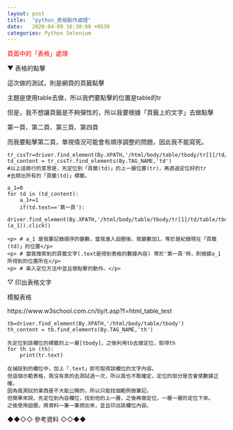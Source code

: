 ```yaml
---
layout: post
title:  "python_表格動作處理"
date:   2020-04-09 16:30:00 +0530
categories: Python Selenium
---
```


<font color="#FF0000">頁面中的「表格」處理</font>

<p>▼ 表格的點擊</p>

<p>這次做的測試，則是網頁的頁籤點擊</p>
<p>主題是使用table去做，所以我們要點擊的位置是table的tr </p>
<p>但是，我不想讓頁籤是不夠彈性的，所以我要根據「頁籤上的文字」去做點擊</p>
<p> 第一頁、第二頁、第三頁、第四頁</p>
<p>而我要點擊第二頁，單視情況可能會有順序調整的問題，因此我不能寫死。</p>
<p></p>

```
tr_cssTr=driver.find_element(By.XPATH,'/html/body/table/tbody/tr[1]/td/table/tbody/tr')
td_content = tr_cssTr.find_elements(By.TAG_NAME,'td')
#以上這兩行的意思是，先定位到「頁籤(td)」的上一層位置(tr)，再透過定位好的tr
#去撈出所有的「頁籤(td)」標籤。

a_1=0
for td in (td_content):
	a_1+=1
	if(td.text=='第一頁'):
	driver.find_element(By.XPATH,'/html/body/table/tbody/tr[1]/td/table/tbody/tr/td[%d]'%(a_1)).click()

<p> # a_1 是我要記錄順序的變數，當我進入迴圈後，我變數加1，等於是紀錄現在「頁籤(td)」的位置</p>
<p> # 當我搜索到的頁籤文字(.text是得到表格的數據內容) 等於'第一頁'時，則根據a_1所得到的位置所在</p>
<p> # 串入定位方法中並且做點擊的動作。</p>

```


<p></p>
<p></p>

<p>▽ 印出表格文字</p>

<p>模擬表格</p>
https://www.w3school.com.cn/tiy/t.asp?f=html_table_test
<p></p>
<p></p>

```
tb=driver.find_element(By.XPATH,'/html/body/table/tbody')
th_content = tb.find_elements(By.TAG_NAME,'th')

先定位到該欄位的標籤的上一層[tbody]，之後利用tb去做定位，取得th
for th in (th):
	print(tr.text)
	
在捕捉到的欄位中，加上「.text」即可取得該欄位的文字內容。
但這個示範表格，我沒有真的去測試過一次，所以我也不敢確定，定位的部分是否會使數據正確。
因為我測試的東西是不大能公開的，所以只能找個範例做筆記。
但簡單來說，先定位到內容欄位，找到他的上一層，之後再做定位，一層一層的定位下來。
之後使用迴圈，將資料一筆一筆撈出來，並且印出該欄位內容。

```

<p></p>


<p>◆◆◇◇ 參考資料 ◇◇◆◆</p>
<p></p>

